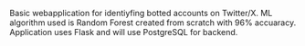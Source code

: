Basic webapplication for identiyfing botted accounts on Twitter/X. 
ML algorithm used is Random Forest created from scratch with 96% accuaracy.
Application uses Flask and will use PostgreSQL for backend.